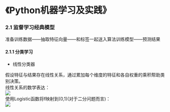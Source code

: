 # 《Python机器学习及实践》

### 2.1 监督学习经典模型
准备训练数据——抽取特征向量——和标签一起送入算法训练模型——预测结果  

#### 2.1.1 分类学习
* 线性分类器  

假设特征与结果存在线性关系，通过累加每个维度的特征和各自权重的乘积帮助类别决策。  
线性关系的数学表达：  
<img src="https://latex.codecogs.com/gif.latex?f(\vec{w},\vec{x},b)=\vec{w}^{T}\vec{x}&plus;b"/>  
使用Logistic函数将f映射到(0,1)(对于二分问题而言)：  
<img src="https://latex.codecogs.com/gif.latex?g(x)=\frac{1}{1&plus;e^{-x}}"/>  

